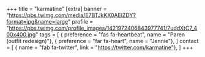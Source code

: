 +++
title = "karmatine"
[extra]
banner = "https://pbs.twimg.com/media/E7BTJkKX0AElZDY?format=jpg&name=large"
profile = "https://pbs.twimg.com/profile_images/1421972406843977741/7uddXtC7_400x400.jpg"
tags = [
    { preference = "fas fa-heartbeat", name = "Paren (outfit redesign)"},
    { preference = "far fa-heart", name = "Jennie"},
]
contact = [
    { name = "fab fa-twitter", link = "https://twitter.com/karmatine"},
]
+++